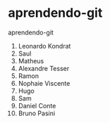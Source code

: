 # aprendendo-git
aprendendo-git
1. Leonardo Kondrat
1. Saul
1. Matheus
1. Alexandre Tesser
1. Ramon
1. Nophaie Viscente
1. Hugo
1. Sam
1. Daniel Conte
1. Bruno Pasini
